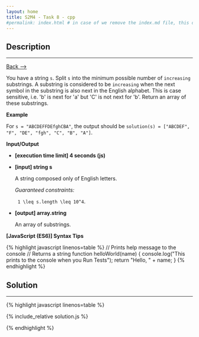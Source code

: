 ```yaml
---
layout: home
title: S2M4 - Task 8 - cpp
#permalink: index.html # in case of we remove the index.md file, this doc will be the index page
---
```


<div class="row">
<div class="columnStmt" markdown="1">

##  Description
------

[Back --> ](../README.md) 

You have a string `s`. Split `s` into the minimum possible number of `increasing` substrings. A substring is considered to be `increasing` when the next symbol in the substring is also next in the English alphabet. This is case sensitive, i.e. 'b' is next for 'a' but 'C' is not next for 'b'. Return an array of these substrings.

**Example**

For `s = "ABCDEFFDEfghCBA"`, the output should be
`solution(s) = ["ABCDEF", "F", "DE", "fgh", "C", "B", "A"]`.

**Input/Output**

* **[execution time limit] 4 seconds (js)**

* **[input] string s**

    A string composed only of English letters.

    *Guaranteed constraints:*

    <code type='math/tex'> 1 \leq s.length \leq 10^4</code>.

* **[output] array.string**

    An array of substrings.

**[JavaScript (ES6)] Syntax Tips**

{% highlight javascript linenos=table %}
// Prints help message to the console
// Returns a string
function helloWorld(name) {
    console.log("This prints to the console when you Run Tests");
    return "Hello, " + name;
}
{% endhighlight %}

</div>
<div class="columnSol" markdown="1">

## Solution
------

{% highlight javascript linenos=table %}

{% include_relative solution.js %}

{% endhighlight %}

</div>
</div>